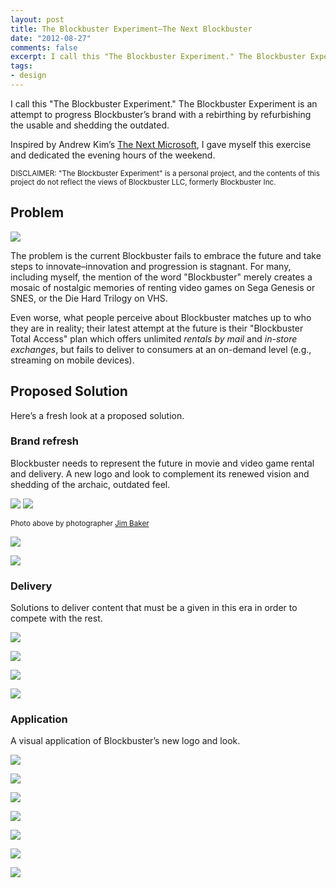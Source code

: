 ```yaml
---
layout: post
title: The Blockbuster Experiment—The Next Blockbuster
date: "2012-08-27"
comments: false
excerpt: I call this "The Blockbuster Experiment." The Blockbuster Experiment is an attempt to progress Blockbuster’s brand with a rebirthing by refurbishing the usable and shedding the outdated.
tags:
- design
---
```


I call this "The Blockbuster Experiment." The Blockbuster Experiment is an attempt to progress Blockbuster’s brand with a rebirthing by refurbishing the usable and shedding the outdated.

Inspired by Andrew Kim’s [The Next Microsoft](http://www.minimallyminimal.com/2012/7/3/the-next-microsoft.html), I gave myself this exercise and dedicated the evening hours of the weekend.

<small>DISCLAIMER: "The Blockbuster Experiment" is a personal project, and the contents of this project do not reflect the views of Blockbuster LLC, formerly Blockbuster Inc.</small>

## Problem

![](https://farm9.staticflickr.com/8307/7859349450_4901d19523_c.jpg)

The problem is the current Blockbuster fails to embrace the future and take steps to innovate–innovation and progression is stagnant. For many, including myself, the mention of the word "Blockbuster" merely creates a mosaic of nostalgic memories of renting video games on Sega Genesis or SNES, or the Die Hard Trilogy on VHS.

Even worse, what people perceive about Blockbuster matches up to who they are in reality; their latest attempt at the future is their "Blockbuster Total Access" plan which offers unlimited *rentals by mail* and *in-store exchanges*, but fails to deliver to consumers at an on-demand level (e.g., streaming on mobile devices).

## Proposed Solution

Here’s a fresh look at a proposed solution.

### Brand refresh

Blockbuster needs to represent the future in movie and video game rental and delivery. A new logo and look to complement its renewed vision and shedding of the archaic, outdated feel.

![](https://farm9.staticflickr.com/8293/7859349328_b34c4aac02_c.jpg)
![](https://farm9.staticflickr.com/8436/7859349736_7260675a3e_c.jpg)

<small>Photo above by photographer [Jim Baker](http://opticallightspeed.deviantart.com/gallery/2664433?offset=96#/d2jas0k)</small>

![](https://farm8.staticflickr.com/7260/7859349530_99150b0cea_c.jpg)

![](https://farm9.staticflickr.com/8288/7859349594_73a2296ed9_c.jpg)

### Delivery

Solutions to deliver content that must be a given in this era in order to compete with the rest.

![](https://farm8.staticflickr.com/7260/7871765336_b6e1c7e11f_c.jpg)

![](https://farm8.staticflickr.com/7110/7871764922_672aa9cf0f_c.jpg)

![](https://farm9.staticflickr.com/8422/7871764984_77978d90b6_c.jpg)

![](https://farm9.staticflickr.com/8283/7871765246_e9551c2481_c.jpg)

### Application

A visual application of Blockbuster’s new logo and look.

![](https://farm9.staticflickr.com/8293/7871802728_df48de1279_c.jpg)

![](https://farm9.staticflickr.com/8423/7871802802_8676871807_c.jpg)

![](https://farm8.staticflickr.com/7254/7871802870_520d7cb51a_c.jpg)

![](https://farm9.staticflickr.com/8423/7872969550_3b909b12d9_c.jpg)

![](https://farm9.staticflickr.com/8290/7871844610_61d348bde0_c.jpg)

![](https://farm9.staticflickr.com/8292/7871844522_1afe0d5c11_c.jpg)

![](https://farm9.staticflickr.com/8438/7873049256_c0bcf6c50e_c.jpg)